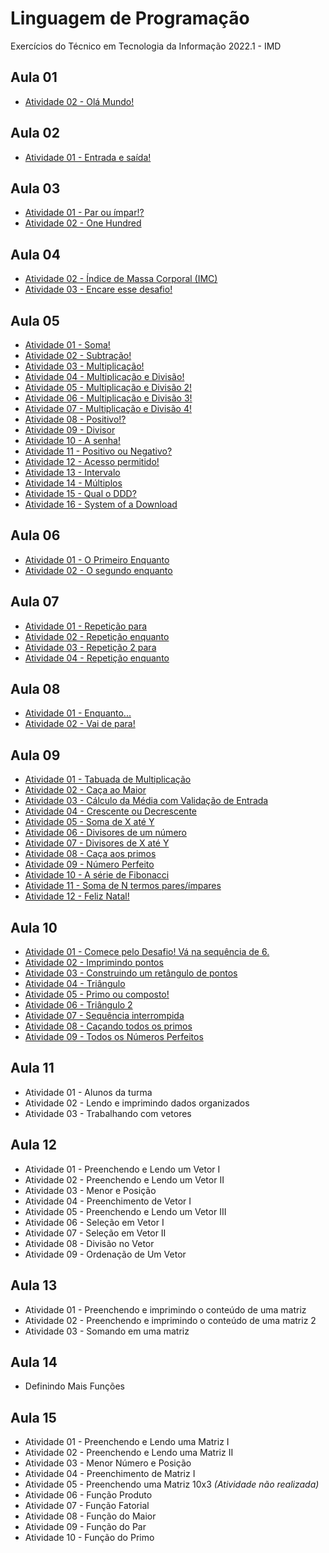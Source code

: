 # Linguagem de Programação
 Exercícios do Técnico em Tecnologia da Informação 2022.1 - IMD

## Aula 01 ##
* [Atividade 02 - Olá Mundo!](https://github.com/felipemadu13/IMD-UFRN/blob/855daba0c5f16fabdf83b9bdcf2cd52e7d858bbe/L%C3%B3gica%20de%20Programa%C3%A7%C3%A3o/ATIVIDADES%20-%20AULA%2001/AULA_01_ATIVIDADE_02.txt)

## Aula 02 ##
* [Atividade 01 - Entrada e saída!](https://github.com/felipemadu13/IMD-UFRN/blob/df170078ae02efd9809674e35ca7b3c1aa4fc467/L%C3%B3gica%20de%20Programa%C3%A7%C3%A3o/ATIVIDADES%20-%20AULA%2002/AULA_02_ATIVIDADE_01.txt)

## Aula 03 ##
* [Atividade 01 - Par ou ímpar!?](https://github.com/felipemadu13/IMD-UFRN/blob/df170078ae02efd9809674e35ca7b3c1aa4fc467/L%C3%B3gica%20de%20Programa%C3%A7%C3%A3o/ATIVIDADES%20-%20AULA%2003/AULA_03_ATIVIDADE_01.txt)
* [Atividade 02 - One Hundred](https://github.com/felipemadu13/IMD-UFRN/blob/df170078ae02efd9809674e35ca7b3c1aa4fc467/L%C3%B3gica%20de%20Programa%C3%A7%C3%A3o/ATIVIDADES%20-%20AULA%2003/AULA_03_ATIVIDADE_02.txt)

## Aula 04 ##
* [Atividade 02 - Índice de Massa Corporal (IMC)](https://github.com/felipemadu13/IMD-UFRN/blob/df170078ae02efd9809674e35ca7b3c1aa4fc467/L%C3%B3gica%20de%20Programa%C3%A7%C3%A3o/ATIVIDADES%20-%20AULA%2004/AULA_04_ATIVIDADE_02.txt)
* [Atividade 03 - Encare esse desafio!](https://github.com/felipemadu13/IMD-UFRN/blob/df170078ae02efd9809674e35ca7b3c1aa4fc467/L%C3%B3gica%20de%20Programa%C3%A7%C3%A3o/ATIVIDADES%20-%20AULA%2004/AULA_04_ATIVIDADE_03.txt)

## Aula 05 ##
* [Atividade 01 - Soma!](https://github.com/felipemadu13/IMD-UFRN/blob/df170078ae02efd9809674e35ca7b3c1aa4fc467/L%C3%B3gica%20de%20Programa%C3%A7%C3%A3o/ATIVIDADES%20-%20AULA%2005/AULA_05_ATIVIDADE_01.txt)
* [Atividade 02 - Subtração!](https://github.com/felipemadu13/IMD-UFRN/blob/df170078ae02efd9809674e35ca7b3c1aa4fc467/L%C3%B3gica%20de%20Programa%C3%A7%C3%A3o/ATIVIDADES%20-%20AULA%2005/AULA_05_ATIVIDADE_02.txt)
* [Atividade 03 - Multiplicação!](https://github.com/felipemadu13/IMD-UFRN/blob/df170078ae02efd9809674e35ca7b3c1aa4fc467/L%C3%B3gica%20de%20Programa%C3%A7%C3%A3o/ATIVIDADES%20-%20AULA%2005/AULA_05_ATIVIDADE_03.txt)
* [Atividade 04 - Multiplicação e Divisão!](https://github.com/felipemadu13/IMD-UFRN/blob/df170078ae02efd9809674e35ca7b3c1aa4fc467/L%C3%B3gica%20de%20Programa%C3%A7%C3%A3o/ATIVIDADES%20-%20AULA%2005/AULA_05_ATIVIDADE_04.txt)
* [Atividade 05 - Multiplicação e Divisão 2!](https://github.com/felipemadu13/IMD-UFRN/blob/df170078ae02efd9809674e35ca7b3c1aa4fc467/L%C3%B3gica%20de%20Programa%C3%A7%C3%A3o/ATIVIDADES%20-%20AULA%2005/AULA_05_ATIVIDADE_05.txt)
* [Atividade 06 - Multiplicação e Divisão 3!](https://github.com/felipemadu13/IMD-UFRN/blob/df170078ae02efd9809674e35ca7b3c1aa4fc467/L%C3%B3gica%20de%20Programa%C3%A7%C3%A3o/ATIVIDADES%20-%20AULA%2005/AULA_05_ATIVIDADE_06.txt)
* [Atividade 07 - Multiplicação e Divisão 4!](https://github.com/felipemadu13/IMD-UFRN/blob/df170078ae02efd9809674e35ca7b3c1aa4fc467/L%C3%B3gica%20de%20Programa%C3%A7%C3%A3o/ATIVIDADES%20-%20AULA%2005/AULA_05_ATIVIDADE_07.txt)
* [Atividade 08 - Positivo!?](https://github.com/felipemadu13/IMD-UFRN/blob/df170078ae02efd9809674e35ca7b3c1aa4fc467/L%C3%B3gica%20de%20Programa%C3%A7%C3%A3o/ATIVIDADES%20-%20AULA%2005/AULA_05_ATIVIDADE_08.txt)
* [Atividade 09 - Divisor](https://github.com/felipemadu13/IMD-UFRN/blob/df170078ae02efd9809674e35ca7b3c1aa4fc467/L%C3%B3gica%20de%20Programa%C3%A7%C3%A3o/ATIVIDADES%20-%20AULA%2005/AULA_05_ATIVIDADE_09.txt)
* [Atividade 10 - A senha!](https://github.com/felipemadu13/IMD-UFRN/blob/df170078ae02efd9809674e35ca7b3c1aa4fc467/L%C3%B3gica%20de%20Programa%C3%A7%C3%A3o/ATIVIDADES%20-%20AULA%2005/AULA_05_ATIVIDADE_10.txt)
* [Atividade 11 - Positivo ou Negativo?](https://github.com/felipemadu13/IMD-UFRN/blob/df170078ae02efd9809674e35ca7b3c1aa4fc467/L%C3%B3gica%20de%20Programa%C3%A7%C3%A3o/ATIVIDADES%20-%20AULA%2005/AULA_05_ATIVIDADE_11.txt)
* [Atividade 12 - Acesso permitido!](https://github.com/felipemadu13/IMD-UFRN/blob/df170078ae02efd9809674e35ca7b3c1aa4fc467/L%C3%B3gica%20de%20Programa%C3%A7%C3%A3o/ATIVIDADES%20-%20AULA%2005/AULA_05_ATIVIDADE_12.txt)
* [Atividade 13 - Intervalo](https://github.com/felipemadu13/IMD-UFRN/blob/df170078ae02efd9809674e35ca7b3c1aa4fc467/L%C3%B3gica%20de%20Programa%C3%A7%C3%A3o/ATIVIDADES%20-%20AULA%2005/AULA_05_ATIVIDADE_13.txt)
* [Atividade 14 - Múltiplos](https://github.com/felipemadu13/IMD-UFRN/blob/df170078ae02efd9809674e35ca7b3c1aa4fc467/L%C3%B3gica%20de%20Programa%C3%A7%C3%A3o/ATIVIDADES%20-%20AULA%2005/AULA_05_ATIVIDADE_14.txt)
* [Atividade 15 - Qual o DDD?](https://github.com/felipemadu13/IMD-UFRN/blob/df170078ae02efd9809674e35ca7b3c1aa4fc467/L%C3%B3gica%20de%20Programa%C3%A7%C3%A3o/ATIVIDADES%20-%20AULA%2005/AULA_05_ATIVIDADE_15.txt)
* [Atividade 16 - System of a Download](https://github.com/felipemadu13/IMD-UFRN/blob/df170078ae02efd9809674e35ca7b3c1aa4fc467/L%C3%B3gica%20de%20Programa%C3%A7%C3%A3o/ATIVIDADES%20-%20AULA%2005/AULA_05_ATIVIDADE_16.txt)

## Aula 06 ##
* [Atividade 01 - O Primeiro Enquanto](https://github.com/felipemadu13/IMD-UFRN/blob/15962cc79c2e704f26dc80d0d23b4fcf6f6a16ca/L%C3%B3gica%20de%20Programa%C3%A7%C3%A3o/ATIVIDADES%20-%20AULA%2006/AULA_06_ATIVIDADE_01.txt)
* [Atividade 02 - O segundo enquanto](https://github.com/felipemadu13/IMD-UFRN/blob/15962cc79c2e704f26dc80d0d23b4fcf6f6a16ca/L%C3%B3gica%20de%20Programa%C3%A7%C3%A3o/ATIVIDADES%20-%20AULA%2006/AULA_06_ATIVIDADE_02.txt)

## Aula 07 ##
* [Atividade 01 - Repetição para](https://github.com/felipemadu13/IMD-UFRN/blob/15962cc79c2e704f26dc80d0d23b4fcf6f6a16ca/L%C3%B3gica%20de%20Programa%C3%A7%C3%A3o/ATIVIDADES%20-%20AULA%2007/AULA_07_ATIVIDADE_01.txt)
* [Atividade 02 - Repetição enquanto](https://github.com/felipemadu13/IMD-UFRN/blob/15962cc79c2e704f26dc80d0d23b4fcf6f6a16ca/L%C3%B3gica%20de%20Programa%C3%A7%C3%A3o/ATIVIDADES%20-%20AULA%2007/AULA_07_ATIVIDADE_02.txt)
* [Atividade 03 - Repetição 2 para](https://github.com/felipemadu13/IMD-UFRN/blob/15962cc79c2e704f26dc80d0d23b4fcf6f6a16ca/L%C3%B3gica%20de%20Programa%C3%A7%C3%A3o/ATIVIDADES%20-%20AULA%2007/AULA_07_ATIVIDADE_03.txt)
* [Atividade 04 - Repetição enquanto](https://github.com/felipemadu13/IMD-UFRN/blob/15962cc79c2e704f26dc80d0d23b4fcf6f6a16ca/L%C3%B3gica%20de%20Programa%C3%A7%C3%A3o/ATIVIDADES%20-%20AULA%2007/AULA_07_ATIVIDADE_04.txt)

## Aula 08 ##
* [Atividade 01 - Enquanto...](https://github.com/felipemadu13/IMD-UFRN/blob/15962cc79c2e704f26dc80d0d23b4fcf6f6a16ca/L%C3%B3gica%20de%20Programa%C3%A7%C3%A3o/ATIVIDADES%20-%20AULA%2008/AULA_08_ATIVIDADE_01.txt)
* [Atividade 02 - Vai de para!](https://github.com/felipemadu13/IMD-UFRN/blob/15962cc79c2e704f26dc80d0d23b4fcf6f6a16ca/L%C3%B3gica%20de%20Programa%C3%A7%C3%A3o/ATIVIDADES%20-%20AULA%2008/AULA_08_ATIVIDADE_02.txt)

## Aula 09 ##
* [Atividade 01 - Tabuada de Multiplicação](https://github.com/felipemadu13/IMD-UFRN/blob/15962cc79c2e704f26dc80d0d23b4fcf6f6a16ca/L%C3%B3gica%20de%20Programa%C3%A7%C3%A3o/ATIVIDADES%20-%20AULA%2009/AULA_09_ATIVIDADE_01.txt)
* [Atividade 02 - Caça ao Maior](https://github.com/felipemadu13/IMD-UFRN/blob/15962cc79c2e704f26dc80d0d23b4fcf6f6a16ca/L%C3%B3gica%20de%20Programa%C3%A7%C3%A3o/ATIVIDADES%20-%20AULA%2009/AULA_09_ATIVIDADE_02.txt)
* [Atividade 03 - Cálculo da Média com Validação de Entrada](https://github.com/felipemadu13/IMD-UFRN/blob/15962cc79c2e704f26dc80d0d23b4fcf6f6a16ca/L%C3%B3gica%20de%20Programa%C3%A7%C3%A3o/ATIVIDADES%20-%20AULA%2009/AULA_09_ATIVIDADE_03.txt)
* [Atividade 04 - Crescente ou Decrescente](https://github.com/felipemadu13/IMD-UFRN/blob/15962cc79c2e704f26dc80d0d23b4fcf6f6a16ca/L%C3%B3gica%20de%20Programa%C3%A7%C3%A3o/ATIVIDADES%20-%20AULA%2009/AULA_09_ATIVIDADE_04.txt)
* [Atividade 05 - Soma de X até Y](https://github.com/felipemadu13/IMD-UFRN/blob/15962cc79c2e704f26dc80d0d23b4fcf6f6a16ca/L%C3%B3gica%20de%20Programa%C3%A7%C3%A3o/ATIVIDADES%20-%20AULA%2009/AULA_09_ATIVIDADE_05.txt)
* [Atividade 06 - Divisores de um número](https://github.com/felipemadu13/IMD-UFRN/blob/15962cc79c2e704f26dc80d0d23b4fcf6f6a16ca/L%C3%B3gica%20de%20Programa%C3%A7%C3%A3o/ATIVIDADES%20-%20AULA%2009/AULA_09_ATIVIDADE_06.txt)
* [Atividade 07 - Divisores de X até Y](https://github.com/felipemadu13/IMD-UFRN/blob/15962cc79c2e704f26dc80d0d23b4fcf6f6a16ca/L%C3%B3gica%20de%20Programa%C3%A7%C3%A3o/ATIVIDADES%20-%20AULA%2009/AULA_09_ATIVIDADE_07.txt)
* [Atividade 08 - Caça aos primos](https://github.com/felipemadu13/IMD-UFRN/blob/15962cc79c2e704f26dc80d0d23b4fcf6f6a16ca/L%C3%B3gica%20de%20Programa%C3%A7%C3%A3o/ATIVIDADES%20-%20AULA%2009/AULA_09_ATIVIDADE_08.txt)
* [Atividade 09 - Número Perfeito](https://github.com/felipemadu13/IMD-UFRN/blob/15962cc79c2e704f26dc80d0d23b4fcf6f6a16ca/L%C3%B3gica%20de%20Programa%C3%A7%C3%A3o/ATIVIDADES%20-%20AULA%2009/AULA_09_ATIVIDADE_09.txt)
* [Atividade 10 - A série de Fibonacci](https://github.com/felipemadu13/IMD-UFRN/blob/15962cc79c2e704f26dc80d0d23b4fcf6f6a16ca/L%C3%B3gica%20de%20Programa%C3%A7%C3%A3o/ATIVIDADES%20-%20AULA%2009/AULA_09_ATIVIDADE_10.txt)
* [Atividade 11 - Soma de N termos pares/ímpares](https://github.com/felipemadu13/IMD-UFRN/blob/15962cc79c2e704f26dc80d0d23b4fcf6f6a16ca/L%C3%B3gica%20de%20Programa%C3%A7%C3%A3o/ATIVIDADES%20-%20AULA%2009/AULA_09_ATIVIDADE_11.txt)
* [Atividade 12 - Feliz Natal!](https://github.com/felipemadu13/IMD-UFRN/blob/15962cc79c2e704f26dc80d0d23b4fcf6f6a16ca/L%C3%B3gica%20de%20Programa%C3%A7%C3%A3o/ATIVIDADES%20-%20AULA%2009/AULA_09_ATIVIDADE_12.txt)

## Aula 10 ##
* [Atividade 01 - Comece pelo Desafio! Vá na sequência de 6.](https://github.com/felipemadu13/IMD-UFRN/blob/5bc07c1402d65a378d5d0e09c8085cf1f5e1ede7/L%C3%B3gica%20de%20Programa%C3%A7%C3%A3o/ATIVIDADES%20-%20AULA%2010/AULA_10_ATIVIDADE_01.txt)
* [Atividade 02 - Imprimindo pontos](https://github.com/felipemadu13/IMD-UFRN/blob/5bc07c1402d65a378d5d0e09c8085cf1f5e1ede7/L%C3%B3gica%20de%20Programa%C3%A7%C3%A3o/ATIVIDADES%20-%20AULA%2010/AULA_10_ATIVIDADE_02.txt)
* [Atividade 03 - Construindo um retângulo de pontos](https://github.com/felipemadu13/IMD-UFRN/blob/5bc07c1402d65a378d5d0e09c8085cf1f5e1ede7/L%C3%B3gica%20de%20Programa%C3%A7%C3%A3o/ATIVIDADES%20-%20AULA%2010/AULA_10_ATIVIDADE_03.txt)
* [Atividade 04 - Triângulo](https://github.com/felipemadu13/IMD-UFRN/blob/5bc07c1402d65a378d5d0e09c8085cf1f5e1ede7/L%C3%B3gica%20de%20Programa%C3%A7%C3%A3o/ATIVIDADES%20-%20AULA%2010/AULA_10_ATIVIDADE_04.txt)
* [Atividade 05 - Primo ou composto!](https://github.com/felipemadu13/IMD-UFRN/blob/5bc07c1402d65a378d5d0e09c8085cf1f5e1ede7/L%C3%B3gica%20de%20Programa%C3%A7%C3%A3o/ATIVIDADES%20-%20AULA%2010/AULA_10_ATIVIDADE_05.txt)
* [Atividade 06 - Triângulo 2](https://github.com/felipemadu13/IMD-UFRN/blob/5bc07c1402d65a378d5d0e09c8085cf1f5e1ede7/L%C3%B3gica%20de%20Programa%C3%A7%C3%A3o/ATIVIDADES%20-%20AULA%2010/AULA_10_ATIVIDADE_06.txt)
* [Atividade 07 - Sequência interrompida](https://github.com/felipemadu13/IMD-UFRN/blob/5bc07c1402d65a378d5d0e09c8085cf1f5e1ede7/L%C3%B3gica%20de%20Programa%C3%A7%C3%A3o/ATIVIDADES%20-%20AULA%2010/AULA_10_ATIVIDADE_07.txt)
* [Atividade 08 - Caçando todos os primos](https://github.com/felipemadu13/IMD-UFRN/blob/5bc07c1402d65a378d5d0e09c8085cf1f5e1ede7/L%C3%B3gica%20de%20Programa%C3%A7%C3%A3o/ATIVIDADES%20-%20AULA%2010/AULA_10_ATIVIDADE_08.txt)
* [Atividade 09 - Todos os Números Perfeitos](https://github.com/felipemadu13/IMD-UFRN/blob/5bc07c1402d65a378d5d0e09c8085cf1f5e1ede7/L%C3%B3gica%20de%20Programa%C3%A7%C3%A3o/ATIVIDADES%20-%20AULA%2010/AULA_10_ATIVIDADE_09.txt)

## Aula 11 ##
* Atividade 01 - Alunos da turma
* Atividade 02 - Lendo e imprimindo dados organizados
* Atividade 03 - Trabalhando com vetores

## Aula 12 ##
* Atividade 01 - Preenchendo e Lendo um Vetor I
* Atividade 02 - Preenchendo e Lendo um Vetor II
* Atividade 03 - Menor e Posição
* Atividade 04 - Preenchimento de Vetor I
* Atividade 05 - Preenchendo e Lendo um Vetor III
* Atividade 06 - Seleção em Vetor I
* Atividade 07 - Seleção em Vetor II
* Atividade 08 - Divisão no Vetor
* Atividade 09 - Ordenação de Um Vetor

## Aula 13 ##
* Atividade 01 - Preenchendo e imprimindo o conteúdo de uma matriz
* Atividade 02 - Preenchendo e imprimindo o conteúdo de uma matriz 2
* Atividade 03 - Somando em uma matriz

## Aula 14 ##
* Definindo Mais Funções

## Aula 15 ##
* Atividade 01 - Preenchendo e Lendo uma Matriz I
* Atividade 02 - Preenchendo e Lendo uma Matriz II
* Atividade 03 - Menor Número e Posição
* Atividade 04 - Preenchimento de Matriz I
* Atividade 05 - Preenchendo uma Matriz 10x3 _(Atividade não realizada)_
* Atividade 06 - Função Produto
* Atividade 07 - Função Fatorial
* Atividade 08 - Função do Maior
* Atividade 09 - Função do Par
* Atividade 10 - Função do Primo

